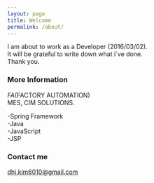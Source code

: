 ```yaml
---
layout: page
title: Welcome
permalink: /about/
---
```

I am about to work as a Developer (2016/03/02).  
It will be grateful to write down what i\`ve done.  
Thank you.

### More Information
*FA*(FACTORY AUTOMATION)  
MES, CIM SOLUTIONS.  

>
-Spring Framework  
-Java  
-JavaScript  
-JSP  
>

### Contact me

[dhj.kim6010@gmail.com](mailto:email@domain.com)
